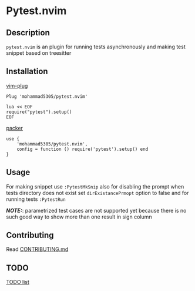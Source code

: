 # Pytest.nvim

## Description
`pytest.nvim`  is an plugin for running tests asynchronously and making test snippet based on treesitter

## Installation

[vim-plug](https://github.com/junegunn/vim-plug)

```
Plug 'mohammad5305/pytest.nvim'

lua << EOF
require("pytest").setup()
EOF
```

[packer](https://github.com/wbthomason/packer.nvim)

```
use {
    'mohammad5305/pytest.nvim',
    config = function () require('pytest').setup() end
}
```

## Usage

For making snippet use `:PytestMkSnip` also for disabling the prompt when tests directory does
not exist set `dirExistancePrmopt` option to false and for running tests `:PytestRun`

**_NOTE:_**: parametrized test cases are not supported yet because there is no such good way to show more than one result in sign column

## Contributing
Read [CONTRIBUTING.md](CONTRIBUTING.md)


## TODO
[TODO list](https://github.com/mohammad5305/pytest.nvim/issues/1)
